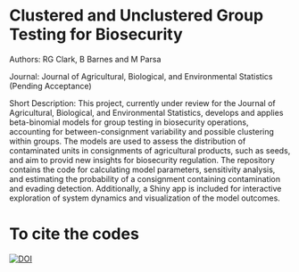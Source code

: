 # Clustered and Unclustered Group Testing for Biosecurity 
Authors: RG Clark, B Barnes and M Parsa

Journal: Journal of Agricultural, Biological, and Environmental Statistics (Pending Acceptance)

Short Description: This project, currently under review for the Journal of Agricultural, Biological, and Environmental Statistics, develops and applies beta-binomial models for group testing in biosecurity operations, accounting for between-consignment variability and possible clustering within groups. The models are used to assess the distribution of contaminated units in consignments of agricultural products, such as seeds, and aim to provid new insights for biosecurity regulation. The repository contains the code for calculating model parameters, sensitivity analysis, and estimating the probability of a consignment containing contamination and evading detection. Additionally, a Shiny app is included for interactive exploration of system dynamics and visualization of the model outcomes. 

# To cite the codes


[![DOI](https://zenodo.org/badge/416548185.svg)](https://zenodo.org/badge/latestdoi/416548185)

